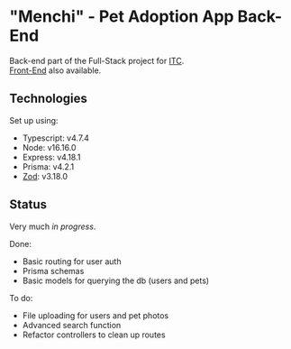 # "Menchi" - Pet Adoption App Back-End

Back-end part of the Full-Stack project for [ITC](https://github.com/israeltechchallenge).  
[Front-End](https://github.com/planetariumfish/menchi-fe) also available.

## Technologies

Set up using:

- Typescript: v4.7.4
- Node: v16.16.0
- Express: v4.18.1
- Prisma: v4.2.1
- [Zod](https://github.com/colinhacks/zod): v3.18.0

## Status

Very much _in progress_.

Done:

- Basic routing for user auth
- Prisma schemas
- Basic models for querying the db (users and pets)

To do:

- File uploading for users and pet photos
- Advanced search function
- Refactor controllers to clean up routes
